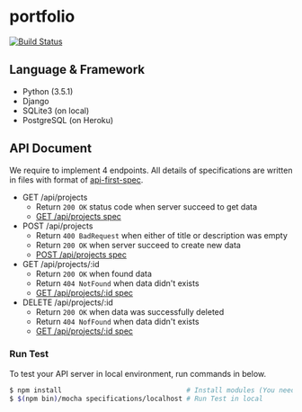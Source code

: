 # portfolio
[![Build Status](https://travis-ci.org/jtwp470/codecheck-971.svg)](https://travis-ci.org/jtwp470/codecheck-971)

## Language & Framework

* Python (3.5.1)
* Django
* SQLite3 (on local)
* PostgreSQL (on Heroku)


## API Document
We require to implement 4 endpoints. All details of specifications are written in files with format of [api-first-spec](https://github.com/shunjikonishi/api-first-spec).

- GET /api/projects
  - Return `200 OK` status code when server succeed to get data
  - [GET /api/projects spec](./specifications/localhost/GET-api-projects.spec.js)
- POST /api/projects
  - Return `400 BadRequest` when either of title or description was empty
  - Return `200 OK` when server succeed to create new data
  - [POST /api/projects spec](./specifications/localhost/POST-api-projects.spec.js)
- GET /api/projects/:id
  - Return `200 OK` when found data
  - Return `404 NotFound` when data didn't exists
  - [GET /api/projects/:id spec](./specifications/localhost/GET-api-projects_id.spec.js)
- DELETE /api/projects/:id
  - Return `200 OK` when data was successfully deleted
  - Return `404 NofFound` when data didn't exists
  - [GET /api/projects/:id spec](./specifications/localhost/DELETE-api-projects_id.spec.js)

### Run Test
To test your API server in local environment, run commands in below.

```bash
$ npm install                               # Install modules (You need run this at first time)
$ $(npm bin)/mocha specifications/localhost # Run Test in local
```
